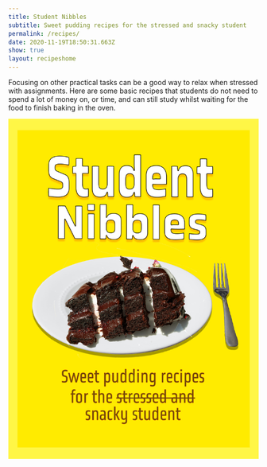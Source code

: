 ```yaml
---
title: Student Nibbles
subtitle: Sweet pudding recipes for the stressed and snacky student
permalink: /recipes/
date: 2020-11-19T18:50:31.663Z
show: true
layout: recipeshome
---
```

Focusing on other practical tasks can be a good way to relax when stressed with assignments. Here are some basic recipes that students do not need to spend a lot of money on, or time, and can still study whilst waiting for the food to finish baking in the oven.

![Student Nibbles title with yellow background with chocolate cake and fork with subtitle: "Sweet pudding recipes for the stressed and snacky student" in a dark brown font](../uploads/student-nibbles-1-.jpg "Student Nibbles Cover")